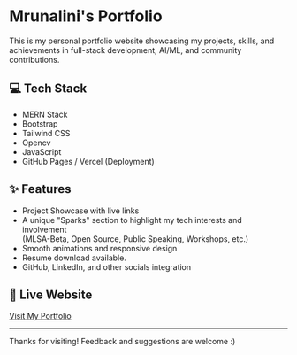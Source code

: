# Mrunalini's Portfolio

This is my personal portfolio website showcasing my projects, skills, and achievements in full-stack development, AI/ML, and community contributions.

## 💻 Tech Stack
- MERN Stack
- Bootstrap
- Tailwind CSS
- Opencv
- JavaScript
- GitHub Pages / Vercel (Deployment)

## ✨ Features
- Project Showcase with live links
- A unique "Sparks" section to highlight my tech interests and involvement  
  (MLSA-Beta, Open Source, Public Speaking, Workshops, etc.)
- Smooth animations and responsive design
- Resume download available.
- GitHub, LinkedIn, and other socials integration

## 🔗 Live Website
[Visit My Portfolio](https://mrunalinipachpute.github.io/mrunaspace/)

---

Thanks for visiting! Feedback and suggestions are welcome :)
